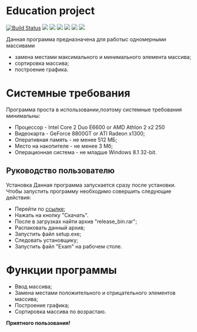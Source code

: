 # Education project

[![Build Status](https://travis-ci.org/joemccann/dillinger.svg?branch=master)](https://yadi.sk/d/Q2xv-xsKmlyu1g)
![](https://img.shields.io/github/stars/pandao/editor.md.svg) ![](https://img.shields.io/github/forks/pandao/editor.md.svg) ![](https://img.shields.io/github/tag/pandao/editor.md.svg) ![](https://img.shields.io/github/release/pandao/editor.md.svg) ![](https://img.shields.io/github/issues/pandao/editor.md.svg) ![](https://img.shields.io/bower/v/editor.md.svg)

Данная программа предназначена для работыс одномерными массивами

* замена местами максимального и минимального элемента массива;
* сортировка массива;
* построение графика.

# Системные требования
Программа проста в использовании,поэтому системные требования минимальны:

* Процессор - Intel Core 2 Duo E6600 or AMD Athlon 2 x2 250
* Видеокарта - GeForce 8800GT or ATI Radeon x1300;
* Оперативная память - не менее 512 МБ;
* Место на накопителе - не менее 3 Мб;
* Операционная система - не младше Windows 8.1 32-bit.

## Руководство пользователю
Установка
Данная программа запускается сразу после установки.
Чтобы запустить программу необходимо совершить следующие действия:

* Перейти по [ссылке](https://yadi.sk/d/Q2xv-xsKmlyu1);
* Нажать на кнопку "Скачать".
* После в загрузках найти архив "release_bin.rar";
* Распаковать данный архив;
* Запустить файл setup.exe;
* Следовать установщику;
* Запустить файл "Exam" на рабочем столе.

# Функции программы
* Ввод массива;
* Замена местами положительного и отрицательного элементов массива;
* Построение графика;
* Сортировка массива по возрастаю.

**Приятного пользования!**
